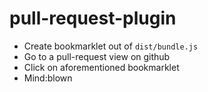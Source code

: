 # pull-request-plugin

* Create bookmarklet out of `dist/bundle.js`
* Go to a pull-request view on github
* Click on aforementioned bookmarklet
* Mind:blown
